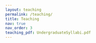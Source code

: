 ```yaml
---
layout: teaching
permalink: /teaching/
title: Teaching
nav: true
nav_order: 3
teaching_pdf: UndergraduateSyllabi.pdf
---
```

